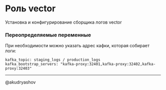 # Роль vector

Установка и конфигурирование сборщика логов vector


### Переопределяемые переменные
При необходимости можно указать адрес кафки, которая собирает логи:
```
kafka_topic: staging_logs / production_logs
kafka_bootstrap_servers: "kafka-proxy:32401,kafka-proxy:32402,kafka-proxy:32403"
```

---
@akudryashov
